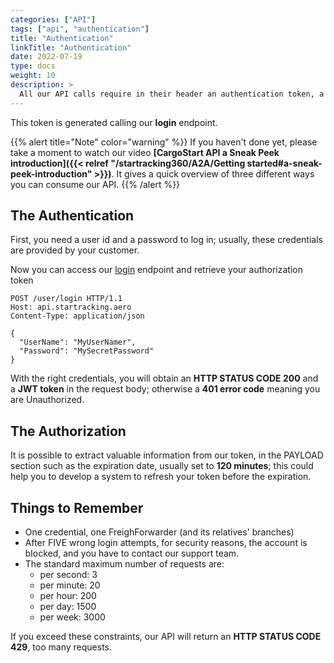 ```yaml
---
categories: ["API"]
tags: ["api", "authentication"] 
title: "Authentication"
linkTitle: "Authentication"
date: 2022-07-19
type: docs
weight: 10
description: >
  All our API calls require in their header an authentication token, a [JWT token](https://jwt.io/introduction).
---
```

This token is generated calling our **login** endpoint. 


{{% alert title="Note" color="warning" %}}
 If you haven't done yet, please take a moment to watch our video **[CargoStart API a Sneak Peek introduction]({{< relref "/startracking360/A2A/Getting started#a-sneak-peek-introduction" >}})**. It gives a quick overview of three different ways you can consume our API.
{{% /alert %}}

## The Authentication

First, you need a user id and a password to log in; usually, these credentials are provided by your customer.

Now you can access our [login](https://api.startracking.aero/user/login) endpoint and retrieve your authorization token

```http
POST /user/login HTTP/1.1
Host: api.startracking.aero
Content-Type: application/json

{
  "UserName": "MyUserNamer",
  "Password": "MySecretPassword"
}
```

With the right credentials, you will obtain an **HTTP STATUS CODE 200** and a **JWT token** in the request body; otherwise a **401 error code** meaning you are Unauthorized.

## The Authorization
It is possible to extract valuable information from our token, in the PAYLOAD section such as the expiration date, usually set to **120 minutes**; this could help you to develop a system to refresh your token before the expiration.

## Things to Remember

* One credential, one FreighForwarder (and its relatives' branches)
* After FIVE wrong login attempts, for security reasons, the account is blocked, and you have to contact our support team.
* The standard maximum number of requests are:
    - per second: 3
    - per minute: 20
    - per hour: 200
    - per day: 1500
    - per week: 3000

If you exceed these constraints, our API will return an **HTTP STATUS CODE 429**, too many requests.